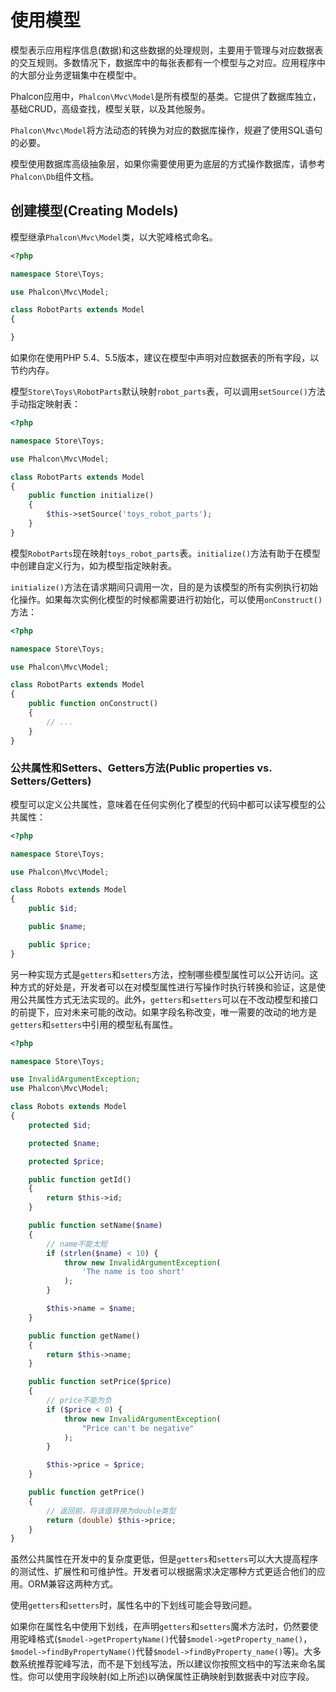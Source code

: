 # 使用模型
模型表示应用程序信息(数据)和这些数据的处理规则，主要用于管理与对应数据表的交互规则。多数情况下，数据库中的每张表都有一个模型与之对应。应用程序中的大部分业务逻辑集中在模型中。

Phalcon应用中，`Phalcon\Mvc\Model`是所有模型的基类。它提供了数据库独立，基础CRUD，高级查找，模型关联，以及其他服务。

`Phalcon\Mvc\Model`将方法动态的转换为对应的数据库操作，规避了使用SQL语句的必要。

模型使用数据库高级抽象层，如果你需要使用更为底层的方式操作数据库，请参考`Phalcon\Db`组件文档。
## 创建模型(Creating Models)
模型继承`Phalcon\Mvc\Model`类，以大驼峰格式命名。
```php
<?php

namespace Store\Toys;

use Phalcon\Mvc\Model;

class RobotParts extends Model
{

}
```
如果你在使用PHP 5.4、5.5版本，建议在模型中声明对应数据表的所有字段，以节约内存。

模型`Store\Toys\RobotParts`默认映射`robot_parts`表，可以调用`setSource()`方法手动指定映射表：
```php
<?php

namespace Store\Toys;

use Phalcon\Mvc\Model;

class RobotParts extends Model
{
    public function initialize()
    {
        $this->setSource('toys_robot_parts');
    }
}
```
模型`RobotParts`现在映射`toys_robot_parts`表。`initialize()`方法有助于在模型中创建自定义行为，如为模型指定映射表。

`initialize()`方法在请求期间只调用一次，目的是为该模型的所有实例执行初始化操作。如果每次实例化模型的时候都需要进行初始化，可以使用`onConstruct()`方法：
```php
<?php

namespace Store\Toys;

use Phalcon\Mvc\Model;

class RobotParts extends Model
{
    public function onConstruct()
    {
        // ...
    }
}
```
### 公共属性和Setters、Getters方法(Public properties vs. Setters/Getters)
模型可以定义公共属性，意味着在任何实例化了模型的代码中都可以读写模型的公共属性：
```php
<?php

namespace Store\Toys;

use Phalcon\Mvc\Model;

class Robots extends Model
{
    public $id;

    public $name;

    public $price;
}
```
另一种实现方式是`getters`和`setters`方法，控制哪些模型属性可以公开访问。这种方式的好处是，开发者可以在对模型属性进行写操作时执行转换和验证，这是使用公共属性方式无法实现的。此外，`getters`和`setters`可以在不改动模型和接口的前提下，应对未来可能的改动。如果字段名称改变，唯一需要的改动的地方是`getters`和`setters`中引用的模型私有属性。
```php
<?php

namespace Store\Toys;

use InvalidArgumentException;
use Phalcon\Mvc\Model;

class Robots extends Model
{
    protected $id;

    protected $name;

    protected $price;

    public function getId()
    {
        return $this->id;
    }

    public function setName($name)
    {
        // name不能太短
        if (strlen($name) < 10) {
            throw new InvalidArgumentException(
                'The name is too short'
            );
        }

        $this->name = $name;
    }

    public function getName()
    {
        return $this->name;
    }

    public function setPrice($price)
    {
        // price不能为负
        if ($price < 0) {
            throw new InvalidArgumentException(
                "Price can't be negative"
            );
        }

        $this->price = $price;
    }

    public function getPrice()
    {
        // 返回前，将该值转换为double类型
        return (double) $this->price;
    }
}
```
虽然公共属性在开发中的复杂度更低，但是`getters`和`setters`可以大大提高程序的测试性、扩展性和可维护性。开发者可以根据需求决定哪种方式更适合他们的应用。ORM兼容这两种方式。

使用`getters`和`setters`时，属性名中的下划线可能会导致问题。

如果你在属性名中使用下划线，在声明`getters`和`setters`魔术方法时，仍然要使用驼峰格式(`$model->getPropertyName()`代替`$model->getProperty_name()`，`$model->findByPropertyName()`代替`$model->findByProperty_name()`等)。大多数系统推荐驼峰写法，而不是下划线写法，所以建议你按照文档中的写法来命名属性。你可以使用字段映射(如上所述)以确保属性正确映射到数据表中对应字段。